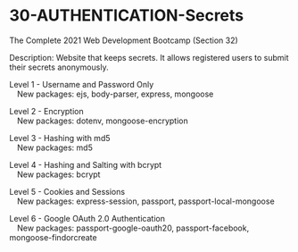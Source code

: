 # 30-AUTHENTICATION-Secrets
The Complete 2021 Web Development Bootcamp (Section 32)

Description: Website that keeps secrets. It allows registered users to submit their secrets anonymously.

Level 1 - Username and Password Only  
&emsp;New packages: ejs, body-parser, express, mongoose  

Level 2 - Encryption  
&emsp;New packages: dotenv, mongoose-encryption  

Level 3 - Hashing with md5  
&emsp;New packages: md5  

Level 4 - Hashing and Salting with bcrypt  
&emsp;New packages: bcrypt  

Level 5 - Cookies and Sessions  
&emsp;New packages: express-session, passport, passport-local-mongoose  

Level 6 - Google OAuth 2.0 Authentication  
&emsp;New packages: passport-google-oauth20, passport-facebook, mongoose-findorcreate
